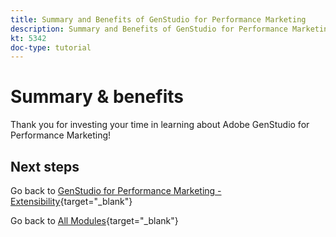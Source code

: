 ```yaml
---
title: Summary and Benefits of GenStudio for Performance Marketing
description: Summary and Benefits of GenStudio for Performance Marketing
kt: 5342
doc-type: tutorial
---
```

# Summary & benefits

Thank you for investing your time in learning about Adobe GenStudio for Performance Marketing! 


## Next steps

Go back to [GenStudio for Performance Marketing - Extensibility](./genstudioext.md){target="_blank"}

Go back to [All Modules](./../../../overview.md){target="_blank"}
